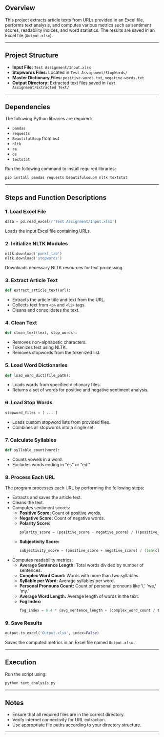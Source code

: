 ## Overview
This project extracts article texts from URLs provided in an Excel file, performs text analysis, and computes various metrics such as sentiment scores, readability indices, and word statistics. The results are saved in an Excel file (`Output.xlsx`).

---

## Project Structure
- **Input File:** `Test Assignment/Input.xlsx`
- **Stopwords Files:** Located in `Test Assignment/StopWords/`
- **Master Dictionary Files:** `positive-words.txt`, `negative-words.txt`
- **Output Directory:** Extracted text files saved in `Test Assignment/Extracted Text/`

---

## Dependencies
The following Python libraries are required:
- `pandas`
- `requests`
- `BeautifulSoup` from `bs4`
- `nltk`
- `re`
- `os`
- `textstat`

Run the following command to install required libraries:
```bash
pip install pandas requests beautifulsoup4 nltk textstat
```

---

## Steps and Function Descriptions

### 1. Load Excel File
```python
data = pd.read_excel(r'Test Assignment/Input.xlsx')
```
Loads the input Excel file containing URLs.

### 2. Initialize NLTK Modules
```python
nltk.download('punkt_tab')
nltk.download('stopwords')
```
Downloads necessary NLTK resources for text processing.

### 3. Extract Article Text
```python
def extract_article_text(url):
```
- Extracts the article title and text from the URL.
- Collects text from `<p>` and `<li>` tags.
- Cleans and consolidates the text.

### 4. Clean Text
```python
def clean_text(text, stop_words):
```
- Removes non-alphabetic characters.
- Tokenizes text using NLTK.
- Removes stopwords from the tokenized list.

### 5. Load Word Dictionaries
```python
def load_word_dict(file_path):
```
- Loads words from specified dictionary files.
- Returns a set of words for positive and negative sentiment analysis.

### 6. Load Stop Words
```python
stopword_files = [ ... ]
```
- Loads custom stopword lists from provided files.
- Combines all stopwords into a single set.

### 7. Calculate Syllables
```python
def syllable_count(word):
```
- Counts vowels in a word.
- Excludes words ending in "es" or "ed."

### 8. Process Each URL
The program processes each URL by performing the following steps:
- Extracts and saves the article text.
- Cleans the text.
- Computes sentiment scores:
  - **Positive Score:** Count of positive words.
  - **Negative Score:** Count of negative words.
  - **Polarity Score:**
    ```python
    polarity_score = (positive_score - negative_score) / ((positive_score + negative_score) + 0.000001)
    ```
  - **Subjectivity Score:**
    ```python
    subjectivity_score = (positive_score + negative_score) / (len(cleaned_words) + 0.000001)
    ```
- Computes readability metrics:
  - **Average Sentence Length:** Total words divided by number of sentences.
  - **Complex Word Count:** Words with more than two syllables.
  - **Syllable per Word:** Average syllables per word.
  - **Personal Pronouns Count:** Count of personal pronouns like 'I,' 'we,' 'my.'
  - **Average Word Length:** Average length of words in the text.
  - **Fog Index:**
    ```python
    fog_index = 0.4 * (avg_sentence_length + (complex_word_count / total_words))
    ```

### 9. Save Results
```python
output.to_excel('Output.xlsx', index=False)
```
Saves the computed metrics in an Excel file named `Output.xlsx.`

---

## Execution
Run the script using:
```bash
python text_analysis.py
```

---

## Notes
- Ensure that all required files are in the correct directory.
- Verify internet connectivity for URL extraction.
- Use appropriate file paths according to your directory structure.

---
